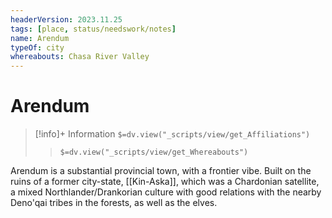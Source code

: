 ```yaml
---
headerVersion: 2023.11.25
tags: [place, status/needswork/notes]
name: Arendum
typeOf: city
whereabouts: Chasa River Valley
---
```

# Arendum
>[!info]+ Information
> `$=dv.view("_scripts/view/get_Affiliations")`
>> `$=dv.view("_scripts/view/get_Whereabouts")`

Arendum is a substantial provincial town, with a frontier vibe. Built on the ruins of a former city-state, [[Kin-Aska]], which was a Chardonian satellite, a mixed Northlander/Drankorian culture with good relations with the nearby Deno'qai tribes in the forests, as well as the elves.



